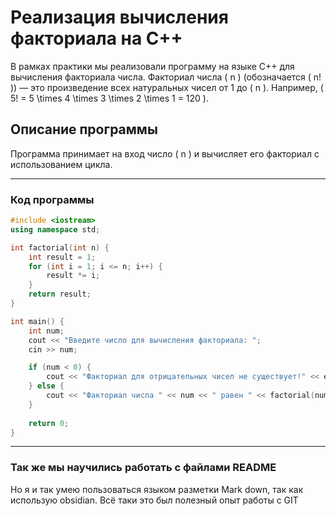 # Реализация вычисления факториала на C++

В рамках  практики мы реализовали программу на языке C++ для вычисления факториала числа. Факториал числа \( n \) (обозначается \( n! \)) — это произведение всех натуральных чисел от 1 до \( n \). Например, \( 5! = 5 \times 4 \times 3 \times 2 \times 1 = 120 \).

## Описание программы

Программа принимает на вход число \( n \) и вычисляет его факториал с использованием цикла.

---

### Код программы

```cpp
#include <iostream>
using namespace std;

int factorial(int n) {
    int result = 1;
    for (int i = 1; i <= n; i++) {
        result *= i;
    }
    return result;
}

int main() {
    int num;
    cout << "Введите число для вычисления факториала: ";
    cin >> num;

    if (num < 0) {
        cout << "Факториал для отрицательных чисел не существует!" << endl;
    } else {
        cout << "Факториал числа " << num << " равен " << factorial(num) << endl;
    }
    
    return 0;
}
```
---
### Так же мы научились работать с файлами **README**
Но я и так умею пользоваться языком разметки Mark down, так как использую obsidian. 
Всё таки это был полезный опыт работы с GIT

